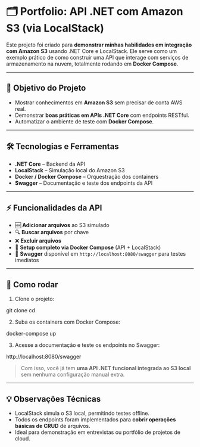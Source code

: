 # 🗂️ Portfolio: API .NET com Amazon S3 (via LocalStack)

Este projeto foi criado para **demonstrar minhas habilidades em integração com Amazon S3** usando .NET Core e LocalStack. Ele serve como um exemplo prático de como construir uma API que interage com serviços de armazenamento na nuvem, totalmente rodando em **Docker Compose**.

---

## 🚀 Objetivo do Projeto

- Mostrar conhecimentos em **Amazon S3** sem precisar de conta AWS real.  
- Demonstrar **boas práticas em APIs .NET Core** com endpoints RESTful.  
- Automatizar o ambiente de teste com **Docker Compose**.

---

## 🛠️ Tecnologias e Ferramentas

- **.NET Core** – Backend da API  
- **LocalStack** – Simulação local do Amazon S3  
- **Docker / Docker Compose** – Orquestração dos containers  
- **Swagger** – Documentação e teste dos endpoints da API  

---

## ⚡ Funcionalidades da API

- 🆕 **Adicionar arquivos** ao S3 simulado  
- 🔍 **Buscar arquivos** por chave  
- ❌ **Excluir arquivos**  
- 🐳 **Setup completo via Docker Compose** (API + LocalStack)  
- 📂 **Swagger** disponível em `http://localhost:8080/swagger` para testes imediatos  

---

## 🐳 Como rodar

1. Clone o projeto:

git clone <seu-repositorio>
cd <pasta-do-projeto>

2. Suba os containers com Docker Compose:

docker-compose up

3. Acesse a documentação e teste os endpoints no Swagger:

http://localhost:8080/swagger

> Com isso, você já tem **uma API .NET funcional integrada ao S3 local** sem nenhuma configuração manual extra.

---

## 💡 Observações Técnicas

- LocalStack simula o S3 local, permitindo testes offline.  
- Todos os endpoints foram implementados para **cobrir operações básicas de CRUD** de arquivos.  
- Ideal para demonstração em entrevistas ou portfólio de projetos de cloud.  
